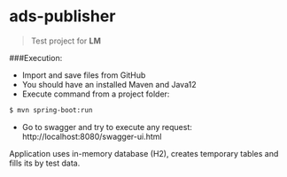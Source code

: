 # ads-publisher

> Test project for <b>LM</b>

###Execution:
- Import and save files from GitHub
- You should have an installed Maven and Java12
- Execute command from a project folder:
```sh
$ mvn spring-boot:run
```
- Go to swagger and try to execute any request:
http://localhost:8080/swagger-ui.html


Application uses in-memory database (H2), creates temporary tables and fills its by test data. 
